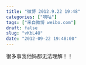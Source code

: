 ```yaml
---
title: "微博 2012.9.22 19:48"
categories: ["嘀咕"]
tags: ["来自微博 weibo.com"]
draft: false
slug: "vKbL4O"
date: "2012-09-22 19:48:00"
---
```


<p>很多事我他妈都无法理解！！ ​​​​</p>

